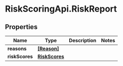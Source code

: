 # RiskScoringApi.RiskReport

## Properties
Name | Type | Description | Notes
------------ | ------------- | ------------- | -------------
**reasons** | [**[Reason]**](Reason.md) |  | 
**riskScores** | [**RiskScores**](RiskScores.md) |  | 
